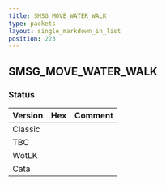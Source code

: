 ```yaml
---
title: SMSG_MOVE_WATER_WALK
type: packets
layout: single_markdown_in_list
position: 223
---
```


## SMSG_MOVE_WATER_WALK

### Status

Version | Hex | Comment
---------- | ---------- | ---------- 
Classic |  |  
TBC |  |  
WotLK |  |  
Cata |  |  
